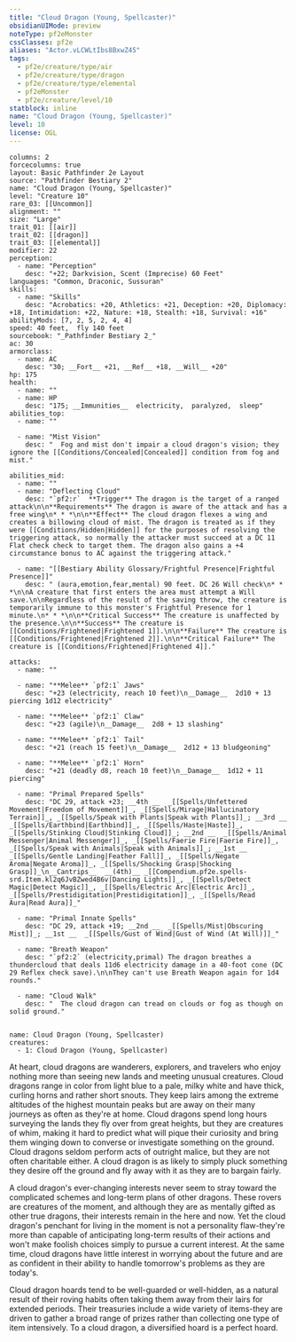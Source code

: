 ```yaml
---
title: "Cloud Dragon (Young, Spellcaster)"
obsidianUIMode: preview
noteType: pf2eMonster
cssClasses: pf2e
aliases: "Actor.vLCWLtIbs8BxwZ45" 
tags:
  - pf2e/creature/type/air
  - pf2e/creature/type/dragon
  - pf2e/creature/type/elemental
  - pf2eMonster
  - pf2e/creature/level/10
statblock: inline
name: "Cloud Dragon (Young, Spellcaster)"
level: 10
license: OGL
---
```


```statblock
columns: 2
forcecolumns: true
layout: Basic Pathfinder 2e Layout
source: "Pathfinder Bestiary 2"
name: "Cloud Dragon (Young, Spellcaster)"
level: "Creature 10"
rare_03: [[Uncommon]]
alignment: ""
size: "Large"
trait_01: [[air]]
trait_02: [[dragon]]
trait_03: [[elemental]]
modifier: 22
perception:
  - name: "Perception"
    desc: "+22; Darkvision, Scent (Imprecise) 60 Feet"
languages: "Common, Draconic, Sussuran"
skills:
  - name: "Skills"
    desc: "Acrobatics: +20, Athletics: +21, Deception: +20, Diplomacy: +18, Intimidation: +22, Nature: +18, Stealth: +18, Survival: +16"
abilityMods: [7, 2, 5, 2, 4, 4]
speed: 40 feet,  fly 140 feet
sourcebook: "_Pathfinder Bestiary 2_"
ac: 30
armorclass:
  - name: AC
    desc: "30; __Fort__ +21, __Ref__ +18, __Will__ +20"
hp: 175
health:
  - name: ""
  - name: HP
    desc: "175; __Immunities__  electricity,  paralyzed,  sleep"
abilities_top:
  - name: ""

  - name: "Mist Vision"
    desc: "  Fog and mist don't impair a cloud dragon's vision; they ignore the [[Conditions/Concealed|Concealed]] condition from fog and mist."

abilities_mid:
  - name: ""
  - name: "Deflecting Cloud"
    desc: "`pf2:r`  **Trigger** The dragon is the target of a ranged attack\n\n**Requirements** The dragon is aware of the attack and has a free wing\n* * *\n\n**Effect** The cloud dragon flexes a wing and creates a billowing cloud of mist. The dragon is treated as if they were [[Conditions/Hidden|Hidden]] for the purposes of resolving the triggering attack, so normally the attacker must succeed at a DC 11 Flat check check to target them. The dragon also gains a +4 circumstance bonus to AC against the triggering attack."

  - name: "[[Bestiary Ability Glossary/Frightful Presence|Frightful Presence]]"
    desc: " (aura,emotion,fear,mental) 90 feet. DC 26 Will check\n* * *\n\nA creature that first enters the area must attempt a Will save.\n\nRegardless of the result of the saving throw, the creature is temporarily immune to this monster's Frightful Presence for 1 minute.\n* * *\n\n**Critical Success** The creature is unaffected by the presence.\n\n**Success** The creature is [[Conditions/Frightened|Frightened 1]].\n\n**Failure** The creature is [[Conditions/Frightened|Frightened 2]].\n\n**Critical Failure** The creature is [[Conditions/Frightened|Frightened 4]]."

attacks:
  - name: ""

  - name: "**Melee** `pf2:1` Jaws"
    desc: "+23 (electricity, reach 10 feet)\n__Damage__  2d10 + 13 piercing 1d12 electricity"

  - name: "**Melee** `pf2:1` Claw"
    desc: "+23 (agile)\n__Damage__  2d8 + 13 slashing"

  - name: "**Melee** `pf2:1` Tail"
    desc: "+21 (reach 15 feet)\n__Damage__  2d12 + 13 bludgeoning"

  - name: "**Melee** `pf2:1` Horn"
    desc: "+21 (deadly d8, reach 10 feet)\n__Damage__  1d12 + 11 piercing"

  - name: "Primal Prepared Spells"
    desc: "DC 29, attack +23; __4th __  _[[Spells/Unfettered Movement|Freedom of Movement]]_, _[[Spells/Mirage|Hallucinatory Terrain]]_, _[[Spells/Speak with Plants|Speak with Plants]]_; __3rd __  _[[Spells/Earthbind|Earthbind]]_, _[[Spells/Haste|Haste]]_, _[[Spells/Stinking Cloud|Stinking Cloud]]_; __2nd __  _[[Spells/Animal Messenger|Animal Messenger]]_, _[[Spells/Faerie Fire|Faerie Fire]]_, _[[Spells/Speak with Animals|Speak with Animals]]_; __1st __  _[[Spells/Gentle Landing|Feather Fall]]_, _[[Spells/Negate Aroma|Negate Aroma]]_, _[[Spells/Shocking Grasp|Shocking Grasp]]_\n__Cantrips__  __(4th)__ _[[Compendium.pf2e.spells-srd.Item.kl2q6JvBZwed4B6v|Dancing Lights]]_, _[[Spells/Detect Magic|Detect Magic]]_, _[[Spells/Electric Arc|Electric Arc]]_, _[[Spells/Prestidigitation|Prestidigitation]]_, _[[Spells/Read Aura|Read Aura]]_"

  - name: "Primal Innate Spells"
    desc: "DC 29, attack +19; __2nd __  _[[Spells/Mist|Obscuring Mist]]_; __1st __  _[[Spells/Gust of Wind|Gust of Wind (At Will)]]_"

  - name: "Breath Weapon"
    desc: "`pf2:2` (electricity,primal) The dragon breathes a thundercloud that deals 11d6 electricity damage in a 40-foot cone (DC 29 Reflex check save).\n\nThey can't use Breath Weapon again for 1d4 rounds."

  - name: "Cloud Walk"
    desc: "  The cloud dragon can tread on clouds or fog as though on solid ground."
 
```

```encounter-table
name: Cloud Dragon (Young, Spellcaster)
creatures:
  - 1: Cloud Dragon (Young, Spellcaster)
```



At heart, cloud dragons are wanderers, explorers, and travelers who enjoy nothing more than seeing new lands and meeting unusual creatures. Cloud dragons range in color from light blue to a pale, milky white and have thick, curling horns and rather short snouts. They keep lairs among the extreme altitudes of the highest mountain peaks but are away on their many journeys as often as they're at home. Cloud dragons spend long hours surveying the lands they fly over from great heights, but they are creatures of whim, making it hard to predict what will pique their curiosity and bring them winging down to converse or investigate something on the ground. Cloud dragons seldom perform acts of outright malice, but they are not often charitable either. A cloud dragon is as likely to simply pluck something they desire off the ground and fly away with it as they are to bargain fairly.

A cloud dragon's ever-changing interests never seem to stray toward the complicated schemes and long-term plans of other dragons. These rovers are creatures of the moment, and although they are as mentally gifted as other true dragons, their interests remain in the here and now. Yet the cloud dragon's penchant for living in the moment is not a personality flaw-they're more than capable of anticipating long-term results of their actions and won't make foolish choices simply to pursue a current interest. At the same time, cloud dragons have little interest in worrying about the future and are as confident in their ability to handle tomorrow's problems as they are today's.

Cloud dragon hoards tend to be well-guarded or well-hidden, as a natural result of their roving habits often taking them away from their lairs for extended periods. Their treasuries include a wide variety of items-they are driven to gather a broad range of prizes rather than collecting one type of item intensively. To a cloud dragon, a diversified hoard is a perfect hoard.
